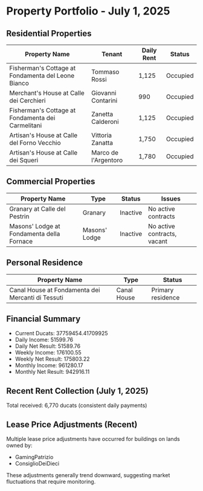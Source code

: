 # Property Portfolio - July 1, 2025

## Residential Properties

| Property Name | Tenant | Daily Rent | Status |
|---------------|--------|------------|--------|
| Fisherman's Cottage at Fondamenta del Leone Bianco | Tommaso Rossi | 1,125 | Occupied |
| Merchant's House at Calle dei Cerchieri | Giovanni Contarini | 990 | Occupied |
| Fisherman's Cottage at Fondamenta dei Carmelitani | Zanetta Calderoni | 1,125 | Occupied |
| Artisan's House at Calle del Forno Vecchio | Vittoria Zanatta | 1,750 | Occupied |
| Artisan's House at Calle dei Squeri | Marco de l'Argentoro | 1,780 | Occupied |

## Commercial Properties

| Property Name | Type | Status | Issues |
|---------------|--------------|--------|--------|
| Granary at Calle del Pestrin | Granary | Inactive | No active contracts |
| Masons' Lodge at Fondamenta della Fornace | Masons' Lodge | Inactive | No active contracts, vacant |

## Personal Residence

| Property Name | Type | Status |
|---------------|------|--------|
| Canal House at Fondamenta dei Mercanti di Tessuti | Canal House | Primary residence |

## Financial Summary

- Current Ducats: 37759454.41709925
- Daily Income: 51599.76
- Daily Net Result: 51589.76
- Weekly Income: 176100.55
- Weekly Net Result: 175803.22
- Monthly Income: 961280.17
- Monthly Net Result: 942916.11

## Recent Rent Collection (July 1, 2025)

Total received: 6,770 ducats (consistent daily payments)

## Lease Price Adjustments (Recent)

Multiple lease price adjustments have occurred for buildings on lands owned by:
- GamingPatrizio
- ConsiglioDeiDieci

These adjustments generally trend downward, suggesting market fluctuations that require monitoring.
